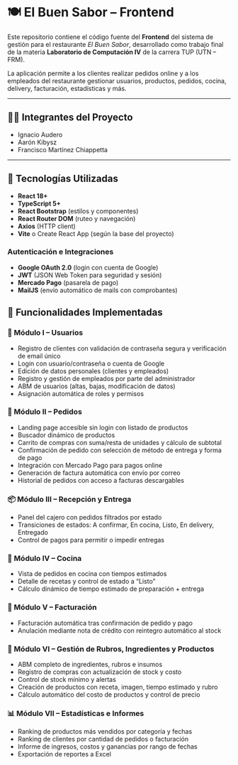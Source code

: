 # 🍽️ El Buen Sabor – Frontend

Este repositorio contiene el código fuente del **Frontend** del sistema de gestión para el restaurante _El Buen Sabor_, desarrollado como trabajo final de la materia **Laboratorio de Computación IV** de la carrera TUP (UTN – FRM).

La aplicación permite a los clientes realizar pedidos online y a los empleados del restaurante gestionar usuarios, productos, pedidos, cocina, delivery, facturación, estadísticas y más.

---

## 🧑‍💻 Integrantes del Proyecto

- Ignacio Audero
- Aarón Kibysz
- Francisco Martínez Chiappetta

---

## 📌 Tecnologías Utilizadas

- **React 18+**
- **TypeScript 5+**
- **React Bootstrap** (estilos y componentes)
- **React Router DOM** (ruteo y navegación)
- **Axios** (HTTP client)
- **Vite** o Create React App (según la base del proyecto)

### Autenticación e Integraciones

- **Google OAuth 2.0** (login con cuenta de Google)
- **JWT** (JSON Web Token para seguridad y sesión)
- **Mercado Pago** (pasarela de pago)
- **MailJS** (envío automático de mails con comprobantes)

## 🎯 Funcionalidades Implementadas

### 👤 Módulo I – Usuarios

- Registro de clientes con validación de contraseña segura y verificación de email único
- Login con usuario/contraseña o cuenta de Google
- Edición de datos personales (clientes y empleados)
- Registro y gestión de empleados por parte del administrador
- ABM de usuarios (altas, bajas, modificación de datos)
- Asignación automática de roles y permisos

### 🛒 Módulo II – Pedidos

- Landing page accesible sin login con listado de productos
- Buscador dinámico de productos
- Carrito de compras con suma/resta de unidades y cálculo de subtotal
- Confirmación de pedido con selección de método de entrega y forma de pago
- Integración con Mercado Pago para pagos online
- Generación de factura automática con envío por correo
- Historial de pedidos con acceso a facturas descargables

### 📦 Módulo III – Recepción y Entrega

- Panel del cajero con pedidos filtrados por estado
- Transiciones de estados: A confirmar, En cocina, Listo, En delivery, Entregado
- Control de pagos para permitir o impedir entregas

### 🍳 Módulo IV – Cocina

- Vista de pedidos en cocina con tiempos estimados
- Detalle de recetas y control de estado a “Listo”
- Cálculo dinámico de tiempo estimado de preparación + entrega

### 🧾 Módulo V – Facturación

- Facturación automática tras confirmación de pedido y pago
- Anulación mediante nota de crédito con reintegro automático al stock

### 🧂 Módulo VI – Gestión de Rubros, Ingredientes y Productos

- ABM completo de ingredientes, rubros e insumos
- Registro de compras con actualización de stock y costo
- Control de stock mínimo y alertas
- Creación de productos con receta, imagen, tiempo estimado y rubro
- Cálculo automático del costo de productos y control de precio

### 📊 Módulo VII – Estadísticas e Informes

- Ranking de productos más vendidos por categoría y fechas
- Ranking de clientes por cantidad de pedidos o facturación
- Informe de ingresos, costos y ganancias por rango de fechas
- Exportación de reportes a Excel
